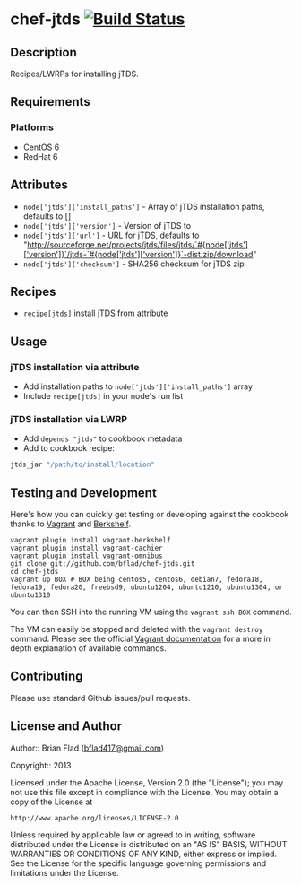 # chef-jtds [![Build Status](https://secure.travis-ci.org/bflad/chef-jtds.png?branch=master)](http://travis-ci.org/bflad/chef-jtds)

## Description

Recipes/LWRPs for installing jTDS.

## Requirements

### Platforms

* CentOS 6
* RedHat 6

## Attributes

* `node['jtds']['install_paths']` - Array of jTDS
  installation paths, defaults to []
* `node['jtds']['version']` - Version of jTDS to
* `node['jtds']['url']` - URL for jTDS, defaults to
  "http://sourceforge.net/projects/jtds/files/jtds/`#{node['jtds']['version']}`/jtds-`#{node['jtds']['version']}`-dist.zip/download"
* `node['jtds']['checksum']` - SHA256 checksum for jTDS zip

## Recipes

* `recipe[jtds]` install jTDS from attribute

## Usage

### jTDS installation via attribute

* Add installation paths to `node['jtds']['install_paths']`
  array
* Include `recipe[jtds]` in your node's run list

### jTDS installation via LWRP

* Add `depends "jtds"` to cookbook metadata
* Add to cookbook recipe:

```ruby
jtds_jar "/path/to/install/location"
```

## Testing and Development

Here's how you can quickly get testing or developing against the cookbook thanks to [Vagrant](http://vagrantup.com/) and [Berkshelf](http://berkshelf.com/).

    vagrant plugin install vagrant-berkshelf
    vagrant plugin install vagrant-cachier
    vagrant plugin install vagrant-omnibus
    git clone git://github.com/bflad/chef-jtds.git
    cd chef-jtds
    vagrant up BOX # BOX being centos5, centos6, debian7, fedora18, fedora19, fedora20, freebsd9, ubuntu1204, ubuntu1210, ubuntu1304, or ubuntu1310

You can then SSH into the running VM using the `vagrant ssh BOX` command.

The VM can easily be stopped and deleted with the `vagrant destroy` command. Please see the official [Vagrant documentation](http://docs.vagrantup.com/v2/cli/index.html) for a more in depth explanation of available commands.

## Contributing

Please use standard Github issues/pull requests.

## License and Author
      
Author:: Brian Flad (<bflad417@gmail.com>)

Copyright:: 2013

Licensed under the Apache License, Version 2.0 (the "License");
you may not use this file except in compliance with the License.
You may obtain a copy of the License at

    http://www.apache.org/licenses/LICENSE-2.0

Unless required by applicable law or agreed to in writing, software
distributed under the License is distributed on an "AS IS" BASIS,
WITHOUT WARRANTIES OR CONDITIONS OF ANY KIND, either express or implied.
See the License for the specific language governing permissions and
limitations under the License.
